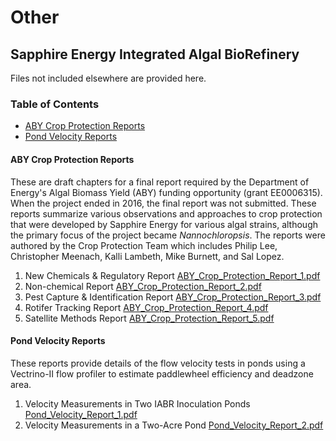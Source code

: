 # Other

## Sapphire Energy Integrated Algal BioRefinery

Files not included elsewhere are provided here.  

### Table of Contents

* [ABY Crop Protection Reports](#aby-crop-protection-reports)
* [Pond Velocity Reports](#pond-velocity-reports)

#### ABY Crop Protection Reports

These are draft chapters for a final report required by the Department of Energy's Algal Biomass Yield (ABY) funding opportunity (grant EE0006315). When the project ended in 2016, the final report was not submitted. These reports summarize various observations and approaches to crop protection that were developed by Sapphire Energy for various algal strains, although the primary focus of the project became *Nannochloropsis*. The reports were authored by the Crop Protection Team which includes Philip Lee, Christopher Meenach, Kalli Lambeth, Mike Burnett, and Sal Lopez.

1. New Chemicals & Regulatory Report [ABY_Crop_Protection_Report_1.pdf](other/ABY_Crop_Protection_Report_1.pdf)
2. Non-chemical Report [ABY_Crop_Protection_Report_2.pdf](other/ABY_Crop_Protection_Report_2.pdf)
3. Pest Capture & Identification Report [ABY_Crop_Protection_Report_3.pdf](other/ABY_Crop_Protection_Report_3.pdf)
4. Rotifer Tracking Report [ABY_Crop_Protection_Report_4.pdf](other/ABY_Crop_Protection_Report_4.pdf)
5. Satellite Methods Report [ABY_Crop_Protection_Report_5.pdf](other/ABY_Crop_Protection_Report_5.pdf)

#### Pond Velocity Reports

These reports provide details of the flow velocity tests in ponds using a Vectrino-II flow profiler to estimate paddlewheel efficiency and deadzone area.

1. Velocity Measurements in Two IABR Inoculation Ponds [Pond_Velocity_Report_1.pdf](other/Pond_Velocity_Report_1.pdf)
2. Velocity Measurements in a Two-Acre Pond [Pond_Velocity_Report_2.pdf](other/Pond_Velocity_Report_2.pdf)
